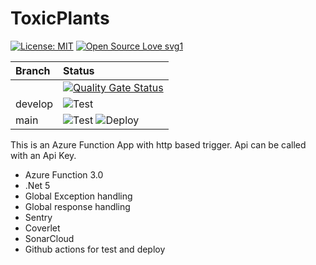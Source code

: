 # ToxicPlants

[![License: MIT](https://img.shields.io/badge/License-MIT-yellow.svg)](https://opensource.org/licenses/MIT) [![Open Source Love svg1](https://badges.frapsoft.com/os/v1/open-source.svg?v=103)](https://github.com/ellerbrock/open-source-badges/)

| Branch | Status |   
| :--- | :--- |
| |  [![Quality Gate Status](https://sonarcloud.io/api/project_badges/measure?project=anniekvandijk_ToxicPlants&metric=alert_status)](https://sonarcloud.io/summary/new_code?id=anniekvandijk_ToxicPlants)| 
| develop  | ![Test](https://github.com/animundo/ToxicPlants/actions/workflows/DotNetTest.yml/badge.svg?branch=develop)  |
| main  | ![Test](https://github.com/animundo/ToxicPlants/actions/workflows/DotNetTest.yml/badge.svg?branch=main) ![Deploy](https://github.com/animundo/ToxicPlants/actions/workflows/DotNetAzurePublish.yml/badge.svg?branch=main)|

This is an Azure Function App with http based trigger. Api can be called with an Api Key.   

- Azure Function 3.0
- .Net 5
- Global Exception handling
- Global response handling
- Sentry
- Coverlet
- SonarCloud
- Github actions for test and deploy
